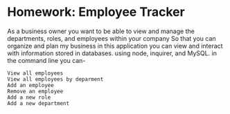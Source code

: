 # Homework: Employee Tracker

As a business owner you want to be able to view and manage the departments, roles, and employees within your company
So that you can organize and plan my business in this application you can view and interact with information stored in databases. using node, inquirer, and MySQL. in the command line you can-

    View all employees
    View all employees by deparment
    Add an employee
    Remove an employee
    Add a new role
    Add a new department



